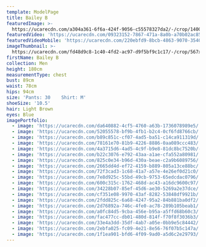 ```yaml
---
template: ModelPage
title: Bailey B
featuredImage: >-
  https://ucarecdn.com/a304a361-6f6a-424f-9056-c55578327da2/-/crop/1400x606/0,0/-/preview/
featuredVideo: 'https://ucarecdn.com/09323152-7867-471a-8a0b-a70b02ac855f/'
featuredVideoMobile: 'https://ucarecdn.com/220ebfd9-8bcb-4863-9070-35406cc92751/'
imageThumbnail: >-
  https://ucarecdn.com/fd48d9c8-1c40-4fd2-ac97-d9f5bf9c1c17/-/crop/567x621/151,375/-/preview/
firstName: Bailey B
collection: Men
height: 180cm
measurementType: chest
bust: 89cm
waist: 78cm
hips: 94cm
size: 'Pants: 30    Shirt: M'
shoeSize: '10.5'
hair: Light Brown
eyes: Blue
imagePortfolio:
  - image: 'https://ucarecdn.com/da640882-4cf5-4760-a63b-1736078989e5/'
  - image: 'https://ucarecdn.com/52055578-bf9b-4fb1-b2c4-0cf6fd8766cb/'
  - image: 'https://ucarecdn.com/b89c851c-cf07-4ad5-ba51-c14ca911319d/'
  - image: 'https://ucarecdn.com/78161e70-81b9-4226-8886-0aa089ccc483/'
  - image: 'https://ucarecdn.com/4a3715d6-4ad5-4c9f-b9e8-81dc8bc7520b/-/preview/'
  - image: 'https://ucarecdn.com/b22c3076-e792-43aa-a1ae-cfa552a80981/'
  - image: 'https://ucarecdn.com/825c0e34-b96d-430a-beae-c2a9b6089756/'
  - image: 'https://ucarecdn.com/2665dd4d-ef72-4159-b889-805a13ce88bc/'
  - image: 'https://ucarecdn.com/72f3cad3-1c68-41a7-a57e-4e26ef0d21c0/'
  - image: 'https://ucarecdn.com/7e8d925c-55bd-49cb-9753-65edcdac0796/'
  - image: 'https://ucarecdn.com/600c315c-1762-468d-ac43-a16dc9600c97/'
  - image: 'https://ucarecdn.com/34228b07-85ef-45d6-ae30-5269a2e37dce/'
  - image: 'https://ucarecdn.com/cf351e08-9970-43af-8282-53848df9921b/'
  - image: 'https://ucarecdn.com/2fdd825c-6a68-4247-95a2-84b881ba0df2/'
  - image: 'https://ucarecdn.com/2d76892a-746c-4fe0-ac78-289b105beab1/'
  - image: 'https://ucarecdn.com/a0fc84d5-9cba-456e-b95a-a5ffd68b60c3/'
  - image: 'https://ucarecdn.com/fac477cc-db01-480d-814f-f70f8f3036b3/'
  - image: 'https://ucarecdn.com/33e4a3dd-35df-4ab7-a05e-0bb9e5c84442/'
  - image: 'https://ucarecdn.com/2ebfa025-fc09-4e21-8e56-76f07b5c147a/'
  - image: 'https://ucarecdn.com/1f1ea901-bfd6-4f09-9ad0-a5d6c2e29793/'
---
```


